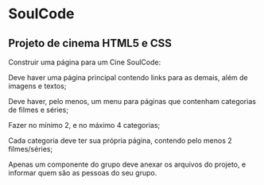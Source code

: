 # SoulCode
## Projeto de cinema HTML5 e CSS

Construir uma página para um Cine SoulCode:

Deve haver uma página principal contendo links para as demais, além de imagens e textos;

Deve haver, pelo menos, um menu para páginas que contenham categorias de filmes e séries;

Fazer no mínimo 2, e no máximo 4 categorias;

Cada categoria deve ter sua própria página, contendo pelo menos 2 filmes/séries;

Apenas um componente do grupo deve anexar os arquivos do projeto, e informar quem são as pessoas do seu grupo.

